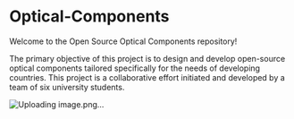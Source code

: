 # Optical-Components
Welcome to the Open Source Optical Components repository!


The primary objective of this project is to design and develop open-source optical components tailored specifically for the needs of developing countries.
This project is a collaborative effort initiated and developed by a team of six university students.

![Uploading image.png…]()

